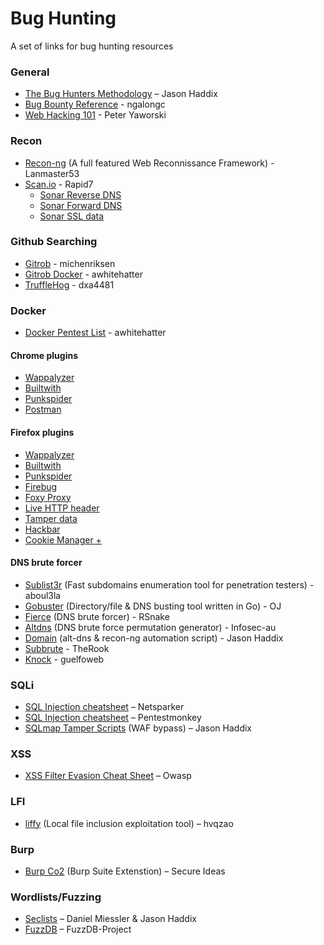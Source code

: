 # Bug Hunting
A set of links for bug hunting resources

### General
* [The Bug Hunters Methodology](https://github.com/jhaddix/tbhm) – Jason Haddix
* [Bug Bounty Reference](https://github.com/ngalongc/bug-bounty-reference) - ngalongc
* [Web Hacking 101](https://leanpub.com/web-hacking-101) - Peter Yaworski

### Recon
* [Recon-ng](https://bitbucket.org/LaNMaSteR53/recon-ng) (A full featured Web Reconnissance Framework) - Lanmaster53
* [Scan.io](https://scans.io) - Rapid7
  * [Sonar Reverse DNS](https://scans.io/study/sonar.rdns_v2)
  * [Sonar Forward DNS](https://scans.io/study/sonar.fdns_v2)
  * [Sonar SSL data](https://scans.io/study/sonar.ssl)
  
### Github Searching
* [Gitrob](https://github.com/michenriksen/gitrob) - michenriksen
* [Gitrob Docker](https://github.com/awhitehatter/gitrob-docker) - awhitehatter
* [TruffleHog](https://github.com/dxa4481/truffleHog) - dxa4481

### Docker

* [Docker Pentest List](https://github.com/awhitehatter/docker-pentest-lists) - awhitehatter

#### Chrome plugins
* [Wappalyzer](https://chrome.google.com/webstore/detail/wappalyzer/gppongmhjkpfnbhagpmjfkannfbllamg?hl=en)
* [Builtwith](https://chrome.google.com/webstore/detail/builtwith-technology-prof/dapjbgnjinbpoindlpdmhochffioedbn?hl=en)
* [Punkspider](https://chrome.google.com/webstore/detail/punkspider/ejdnmggbihgcgkgppokffmcfkhkdnlop?hl=en)
* [Postman](https://chrome.google.com/webstore/detail/postman/fhbjgbiflinjbdggehcddcbncdddomop?hl=en)

#### Firefox plugins
* [Wappalyzer](https://addons.mozilla.org/en-US/firefox/addon/wappalyzer/)
* [Builtwith](https://addons.mozilla.org/En-us/firefox/addon/builtwith/)
* [Punkspider](https://addons.mozilla.org/en-US/firefox/addon/punkspider/)
* [Firebug](https://addons.mozilla.org/en-US/firefox/addon/firebug/)
* [Foxy Proxy](https://addons.mozilla.org/en-US/firefox/addon/foxyproxy-standard/)
* [Live HTTP header](https://addons.mozilla.org/en-US/firefox/addon/live-http-headers/)
* [Tamper data](https://addons.mozilla.org/en-US/firefox/addon/tamper-data/)
* [Hackbar](https://addons.mozilla.org/en-US/firefox/addon/hackbar/)
* [Cookie Manager +](https://addons.mozilla.org/en-US/firefox/addon/cookies-manager-plus/)

#### DNS brute forcer
* [Sublist3r](https://github.com/aboul3la/Sublist3r) (Fast subdomains enumeration tool for penetration testers) - aboul3la
* [Gobuster](https://github.com/OJ/gobuster) (Directory/file & DNS busting tool written in Go) - OJ
* [Fierce](http://tools.kali.org/information-gathering/fierce) (DNS brute forcer) - RSnake
* [Altdns](https://github.com/infosec-au/altdns) (DNS brute force permutation generator) - Infosec-au
* [Domain](https://github.com/jhaddix/domain) (alt-dns & recon-ng automation script) - Jason Haddix
* [Subbrute](https://github.com/TheRook/subbrute) - TheRook
* [Knock](https://github.com/guelfoweb/knock) - guelfoweb

### SQLi
* [SQL Injection cheatsheet](https://www.netsparker.com/blog/web-security/sql-injection-cheat-sheet/) – Netsparker
* [SQL Injection cheatsheet](http://pentestmonkey.net/cheat-sheet/sql-injection/mysql-sql-injection-cheat-sheet) – Pentestmonkey
* [SQLmap Tamper Scripts](https://forum.bugcrowd.com/t/sqlmap-tamper-scripts-sql-injection-and-waf-bypass/423) (WAF bypass) – Jason Haddix

### XSS
* [XSS Filter Evasion Cheat Sheet](https://www.owasp.org/index.php/XSS_Filter_Evasion_Cheat_Sheet) – Owasp

### LFI
* [liffy](https://github.com/hvqzao/liffy) (Local file inclusion exploitation tool) – hvqzao

### Burp
* [Burp Co2](http://burpco2.com/) (Burp Suite Extenstion) – Secure Ideas

### Wordlists/Fuzzing
* [Seclists](https://github.com/danielmiessler/SecLists) – Daniel Miessler & Jason Haddix
* [FuzzDB](https://github.com/fuzzdb-project/fuzzdb) – FuzzDB-Project
